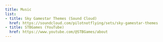 ```yaml
---
title: Music
list:
- title: Sky Gamestar Themes (Sound Cloud)
  href: https://soundcloud.com/pilotnotflying/sets/sky-gamestar-themes
- title: STBGames (YouTube)
  href: https://www.youtube.com/@STBGames/about
---
```

